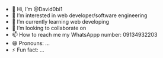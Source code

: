 - 👋 Hi, I’m @David0bi1
- 👀 I’m interested in web developer/software engineering
- 🌱 I’m currently learning web developing
- 💞️ I’m looking to collaborate on 
- 📫 How to reach me my WhatsAppp number: 09134932203
- 😄 Pronouns: ...
- ⚡ Fun fact: ...

<!---
David0bi1/David0bi1 is a ✨ special ✨ repository because its `README.md` (this file) appears on your GitHub profile.
You can click the Preview link to take a look at your changes.
--->
